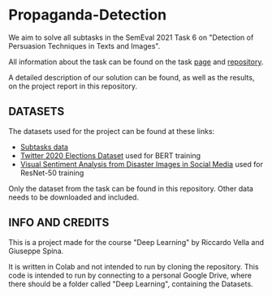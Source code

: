 # Propaganda-Detection

We aim to solve all subtasks in the SemEval 2021 Task 6 on "Detection of Persuasion Techniques in Texts and Images". 

All information about the task can be found on the task [page](https://propaganda.math.unipd.it/semeval2021task6/index.html) and [repository](https://github.com/di-dimitrov/SEMEVAL-2021-task6-corpus).

A detailed description of our solution can be found, as well as the results, on the project report in this repository.

## DATASETS

The datasets used for the project can be found at these links:
* [Subtasks data](https://github.com/di-dimitrov/SEMEVAL-2021-task6-corpus/tree/main/data)
* [Twitter 2020 Elections Dataset](https://www.kaggle.com/datasets/manchunhui/us-election-2020-tweets) used for BERT training
* [Visual Sentiment Analysis from Disaster Images in Social Media](https://datasets.simula.no/image-sentiment/) used for ResNet-50 training

Only the dataset from the task can be found in this repository. Other data needs to be downloaded and included.

## INFO AND CREDITS

This is a project made for the course "Deep Learning" by Riccardo Vella and Giuseppe Spina. 

It is written in Colab and not intended to run by cloning the repository. This code is intended to run by connecting to a personal Google Drive, where there should be a folder called "Deep Learning", containing the Datasets. 
